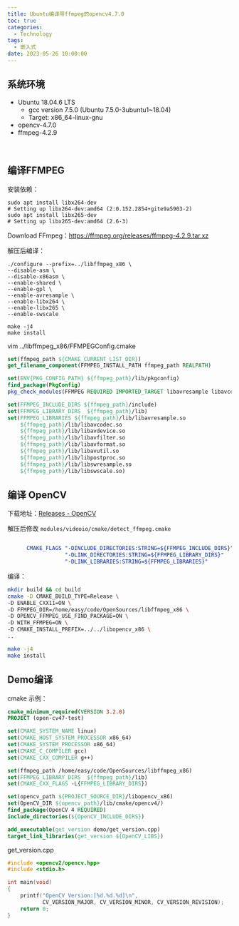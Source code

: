 ```yaml
---
title: Ubuntu编译带ffmpeg的opencv4.7.0
toc: true
categories:
  - Technology
tags:
  - 嵌入式
date: 2023-05-26 10:00:00
---
```


## 系统环境

* Ubuntu 18.04.6 LTS
    * gcc version 7.5.0 (Ubuntu 7.5.0-3ubuntu1~18.04)
    * Target: x86_64-linux-gnu
* opencv-4.7.0
* ffmpeg-4.2.9

<!--more-->

<br/>

## 编译FFMPEG

安装依赖：

```shell
sudo apt install libx264-dev
# Setting up libx264-dev:amd64 (2:0.152.2854+gite9a5903-2)
sudo apt install libx265-dev
# Setting up libx265-dev:amd64 (2.6-3)
```



 Download FFmpeg：https://ffmpeg.org/releases/ffmpeg-4.2.9.tar.xz

解压后编译：

```shell
./configure --prefix=../libffmpeg_x86 \
--disable-asm \
--disable-x86asm \
--enable-shared \
--enable-gpl \
--enable-avresample \
--enable-libx264 \
--enable-libx265 \
--enable-swscale

make -j4
make install
```

vim ../libffmpeg_x86/FFMPEGConfig.cmake

```cmake
set(ffmpeg_path ${CMAKE_CURRENT_LIST_DIR})
get_filename_component(FFMPEG_INSTALL_PATH ffmpeg_path REALPATH)

set(ENV{PKG_CONFIG_PATH} ${ffmpeg_path}/lib/pkgconfig)
find_package(PkgConfig)
pkg_check_modules(FFMPEG REQUIRED IMPORTED_TARGET libavresample libavcodec libavdevice libavfilter libavformat libavutil libpostproc libswresample libswscale)

set(FFMPEG_INCLUDE_DIRS ${ffmpeg_path}/include)
set(FFMPEG_LIBRARY_DIRS  ${ffmpeg_path}/lib)
set(FFMPEG_LIBRARIES ${ffmpeg_path}/lib/libavresample.so
    ${ffmpeg_path}/lib/libavcodec.so
    ${ffmpeg_path}/lib/libavdevice.so
    ${ffmpeg_path}/lib/libavfilter.so
    ${ffmpeg_path}/lib/libavformat.so
    ${ffmpeg_path}/lib/libavutil.so
    ${ffmpeg_path}/lib/libpostproc.so
    ${ffmpeg_path}/lib/libswresample.so
    ${ffmpeg_path}/lib/libswscale.so)
```



## 编译 OpenCV

下载地址：[Releases - OpenCV](https://opencv.org/releases/)

解压后修改 `modules/videoio/cmake/detect_ffmpeg.cmake`

```cmake

      CMAKE_FLAGS "-DINCLUDE_DIRECTORIES:STRING=${FFMPEG_INCLUDE_DIRS}"
                  "-DLINK_DIRECTORIES:STRING=${FFMPEG_LIBRARY_DIRS}"
                  "-DLINK_LIBRARIES:STRING=${FFMPEG_LIBRARIES}"
```



编译：

```sh
mkdir build && cd build
cmake -D CMAKE_BUILD_TYPE=Release \
-D ENABLE_CXX11=ON \
-D FFMPEG_DIR=/home/easy/code/OpenSources/libffmpeg_x86 \
-D OPENCV_FFMPEG_USE_FIND_PACKAGE=ON \
-D WITH_FFMPEG=ON \
-D CMAKE_INSTALL_PREFIX=../../libopencv_x86 \
..

make -j4
make install
```



## Demo编译

cmake 示例：

```cmake
cmake_minimum_required(VERSION 3.2.0)
PROJECT (open-cv47-test)

set(CMAKE_SYSTEM_NAME linux)
set(CMAKE_HOST_SYSTEM_PROCESSOR x86_64)
set(CMAKE_SYSTEM_PROCESSOR x86_64)
set(CMAKE_C_COMPILER gcc)
set(CMAKE_CXX_COMPILER g++)

set(ffmpeg_path /home/easy/code/OpenSources/libffmpeg_x86)
set(FFMPEG_LIBRARY_DIRS  ${ffmpeg_path}/lib)
set(CMAKE_CXX_FLAGS -L{FFMPEG_LIBRARY_DIRS})

set(opencv_path ${PROJECT_SOURCE_DIR}/libopencv_x86)
set(OpenCV_DIR ${opencv_path}/lib/cmake/opencv4/)
find_package(OpenCV 4 REQUIRED)
include_directories(${OpenCV_INCLUDE_DIRS})

add_executable(get_version demo/get_version.cpp)
target_link_libraries(get_version ${OpenCV_LIBS})
```

get_version.cpp

```c++
#include <opencv2/opencv.hpp>
#include <stdio.h>

int main(void)
{
	printf("OpenCV Version:[%d.%d.%d]\n", 
           CV_VERSION_MAJOR, CV_VERSION_MINOR, CV_VERSION_REVISION);
	return 0;
}
```

